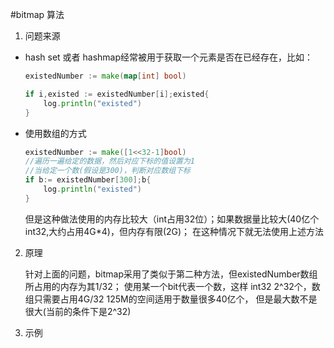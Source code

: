 #bitmap 算法
1. 问题来源

+ hash set 或者 hashmap经常被用于获取一个元素是否在已经存在，比如：

    ``` go
    existedNumber := make(map[int] bool)
    
    if i,existed := existedNumber[i];existed{
        log.println("existed")
    }
    ```
+ 使用数组的方式

    ```go
    existedNumber := make([1<<32-1]bool)
    //遍历一遍给定的数据，然后对应下标的值设置为1
    //当给定一个数(假设是300)，判断对应数组下标 
    if b:= existedNumber[300];b{
  	    log.println("existed")
    }
    ```
    但是这种做法使用的内存比较大（int占用32位）；如果数据量比较大(40亿个int32,大约占用4G*4)，但内存有限(2G)；
    在这种情况下就无法使用上述方法
    
2. 原理

    针对上面的问题，bitmap采用了类似于第二种方法，但existedNumber数组所占用的内存为其1/32；
    使用某一个bit代表一个数，这样 int32 2^32个，数组只需要占用4G/32 125M的空间适用于数量很多40亿个，
    但是最大数不是很大(当前的条件下是2^32)
3. 示例